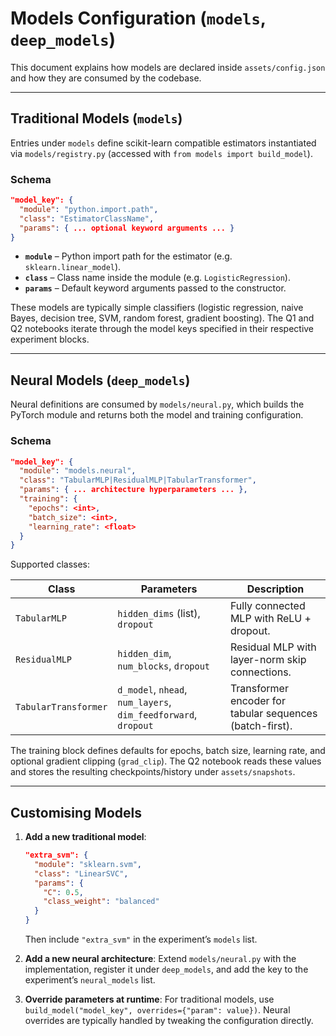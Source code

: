 # Models Configuration (`models`, `deep_models`)

This document explains how models are declared inside `assets/config.json` and how they are consumed by the codebase.

---

## Traditional Models (`models`)

Entries under `models` define scikit-learn compatible estimators instantiated via `models/registry.py` (accessed with `from models import build_model`).

### Schema

```json
"model_key": {
  "module": "python.import.path",
  "class": "EstimatorClassName",
  "params": { ... optional keyword arguments ... }
}
```

- **`module`** – Python import path for the estimator (e.g. `sklearn.linear_model`).
- **`class`** – Class name inside the module (e.g. `LogisticRegression`).
- **`params`** – Default keyword arguments passed to the constructor.

These models are typically simple classifiers (logistic regression, naive Bayes, decision tree, SVM, random forest, gradient boosting). The Q1 and Q2 notebooks iterate through the model keys specified in their respective experiment blocks.

---

## Neural Models (`deep_models`)

Neural definitions are consumed by `models/neural.py`, which builds the PyTorch module and returns both the model and training configuration.

### Schema

```json
"model_key": {
  "module": "models.neural",
  "class": "TabularMLP|ResidualMLP|TabularTransformer",
  "params": { ... architecture hyperparameters ... },
  "training": {
    "epochs": <int>,
    "batch_size": <int>,
    "learning_rate": <float>
  }
}
```

Supported classes:

| Class | Parameters | Description |
| --- | --- | --- |
| `TabularMLP` | `hidden_dims` (list), `dropout` | Fully connected MLP with ReLU + dropout. |
| `ResidualMLP` | `hidden_dim`, `num_blocks`, `dropout` | Residual MLP with layer-norm skip connections. |
| `TabularTransformer` | `d_model`, `nhead`, `num_layers`, `dim_feedforward`, `dropout` | Transformer encoder for tabular sequences (batch-first). |

The training block defines defaults for epochs, batch size, learning rate, and optional gradient clipping (`grad_clip`). The Q2 notebook reads these values and stores the resulting checkpoints/history under `assets/snapshots`.

---

## Customising Models

1. **Add a new traditional model**:
   ```json
   "extra_svm": {
     "module": "sklearn.svm",
     "class": "LinearSVC",
     "params": {
       "C": 0.5,
       "class_weight": "balanced"
     }
   }
   ```
   Then include `"extra_svm"` in the experiment’s `models` list.

2. **Add a new neural architecture**: Extend `models/neural.py` with the implementation, register it under `deep_models`, and add the key to the experiment’s `neural_models` list.

3. **Override parameters at runtime**: For traditional models, use `build_model("model_key", overrides={"param": value})`. Neural overrides are typically handled by tweaking the configuration directly.

